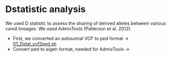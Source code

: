 # Dstatistic analysis

We used D statistic to assess the sharing of derived alleles between various canid lineages. We used AdmixTools (Patterson et al. 2012). 

- First, we converted an autosomal VCF to ped format -> [01_Dstat_vcf2ped.sh](/03_Geneflow_Analyses_Dstatistic/01_Dstat_vcf2ped.sh) 
- Convert ped to eigen format, needed for AdmixTools -> 
